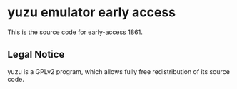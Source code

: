 yuzu emulator early access
=============

This is the source code for early-access 1861.

## Legal Notice

yuzu is a GPLv2 program, which allows fully free redistribution of its source code.